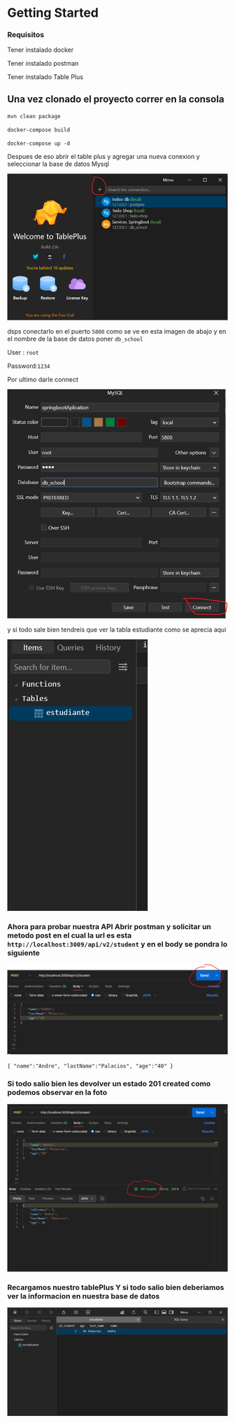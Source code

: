 # Getting Started

### Requisitos

Tener instalado docker

Tener instalado postman

Tener instalado Table Plus


## Una vez clonado el proyecto correr en la consola
`mvn clean package`

`docker-compose build`

`docker-compose up -d`

Despues de eso abrir el table plus y agregar una nueva conexion y seleccionar la base de datos Mysql

![Mi foto](images/demostracion2.png)


dsps conectarlo en el puerto `5800` como se ve en esta imagen de abajo y en el nombre de la base de datos poner `db_school`

User : `root`

Password:`1234`

Por ultimo darle connect

![Mi foto](images/dmostracion.png)

y si todo sale bien tendreis que ver la tabla estudiante como se aprecia aqui

![Mi foto](images/demostracion3.png)


### Ahora para probar nuestra API Abrir postman y solicitar un metodo post en el cual la url es esta `http://localhost:3009/api/v2/student` y en el body se pondra lo siguiente

![Mi foto](images/demostracion4.png)


`{
"name":"Andre",
"lastName":"Palacios",
"age":"40"
}`

### Si todo salio bien les devolver un estado 201 created como podemos observar en la foto

![Mi foto](images/demostracion5.png)

### Recargamos nuestro tablePlus Y si todo salio bien deberiamos ver la informacion en nuestra base de datos

![Mi foto](images/demostracion6.png)
